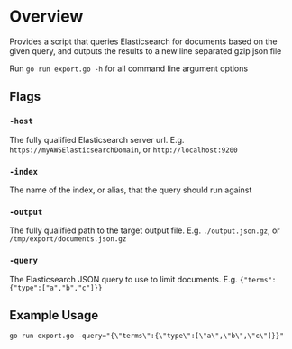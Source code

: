 # Overview
Provides a script that queries Elasticsearch for documents based on the given query, and outputs the results to a new line separated gzip json file

Run `go run export.go -h` for all command line argument options

## Flags
### `-host`
The fully qualified Elasticsearch server url. E.g. `https://myAWSElasticsearchDomain`, or `http://localhost:9200`

### `-index`
The name of the index, or alias, that the query should run against

### `-output`
The fully qualified path to the target output file. E.g. `./output.json.gz`, or `/tmp/export/documents.json.gz`

### `-query`
The Elasticsearch JSON query to use to limit documents. 
E.g. `{"terms":{"type":["a","b","c"]}}`

## Example Usage
`go run export.go -query="{\"terms\":{\"type\":[\"a\",\"b\",\"c\"]}}"`